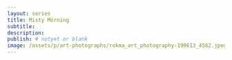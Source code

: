 ```yaml
---
layout: series
title: Misty Morning
subtitle: 
description:
publish: # notyet or blank
image: /assets/p/art-photographs/rokma_art_photography-190613_4582.jpeg
---
```

